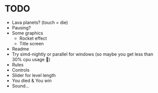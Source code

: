# TODO

- Lava planets? (touch = die)
- Pausing?
- Some graphics
    - Rocket effect
    - Title screen
- Readme
- Try simd-nightly or parallel for windows (so maybe you get less than 30% cpu usage 😬)
- Rules
- Controls
- Slider for level length
- You died & You win
- Sound…
